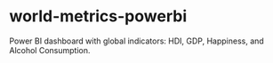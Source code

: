 # world-metrics-powerbi
Power BI dashboard with global indicators: HDI, GDP, Happiness, and Alcohol Consumption.
